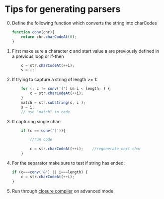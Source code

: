 
Tips for generating parsers
===========================

0. Define the following function which converts the string into charCodes

	```javascript
	function conv(chr){
		return chr.charCodeAt(0);
	}
	```

1. First make sure a character **c** and start value **s** are previously defined in a previous loop or if-then

	```javascript
		c = str.charCodeAt(++i);
		s = i;
	```

2. If trying to capture a string of length >= 1:

	```javascript	
		for (; c != conv(']') && i < length; ) {
			c = str.charCodeAt(++i);
		}
		match = str.substring(s, i );
		s = i;
		// use "match" in code
	
	```

2. If capturing single char:

	```javascript
		if (c == conv(']')){
	
			//run code
			
			c = str.charCodeAt(++i);	//regenerate next char
		}    
	```

3. For the separator make sure to test if string has ended:

	```javascript
	if (c===conv('&') || i===length) {
		c = str.charCodeAt(++i);
	}
	```

4. Run through [closure compiler](http://closure-compiler.appspot.com/home) on advanced mode
